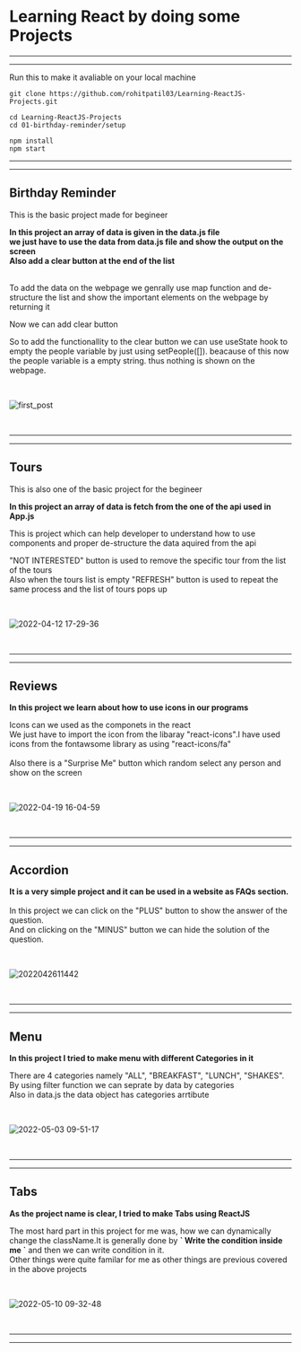 <h1>Learning React by doing some Projects</h1>

<hr><hr>

Run this to make it avaliable on your local machine
```
git clone https://github.com/rohitpatil03/Learning-ReactJS-Projects.git

cd Learning-ReactJS-Projects
cd 01-birthday-reminder/setup

npm install
npm start
```


<hr><hr>

<h2>Birthday Reminder</h2>
<p>This is the basic project made for begineer</p>
<p><b>In this project an array of data is given in the data.js file <br>
we just have to use the data from data.js file and show the output on the screen <br>
Also add a clear button at the end of the list<br><br> </b></p>

<p>To add the data on the webpage we genrally use map function and de-structure the list and show the important elements on the webpage by returning it <br></p>

<p>Now we can add clear button <br></p>

<p>So to add the functionallity to the clear button we can use useState hook to empty the people variable by just using setPeople([]). beacause of this now the people variable is a empty string. thus nothing is shown on the webpage.</p>

<br>

![first_post](https://user-images.githubusercontent.com/101471692/169813580-422c902b-8926-4096-98bb-710b8ff9336a.gif)

<br>

<hr><hr>

<h2>Tours</h2>
<p>This is also one of the basic project for the begineer</p>
<p><b>In this project an array of data is fetch from the one of the api used in App.js <br></b></p>
<p>This is project which can help developer to understand how to use components and proper de-structure the data aquired from the api</p>

<p>"NOT INTERESTED" button is used to remove the specific tour from the list of the tours<br>
Also when the tours list is empty "REFRESH" button is used to repeat the same process and the list of tours pops up</p>

<br>

![2022-04-12 17-29-36](https://user-images.githubusercontent.com/101471692/170922478-d94ba2c2-0930-423a-9b2c-aad5b32e8ffe.gif)

<br>

<hr><hr>

<h2>Reviews</h2>
<p><b>In this project we learn about how to use icons in our programs</b></p>
<p>Icons can we used as the componets in the react <br>
We just have to import the icon from the libaray "react-icons".I have used icons from the fontawsome library as using "react-icons/fa"<br><br>
Also there is a "Surprise Me" button which random select any person and show on the screen</p>

<br>

![2022-04-19 16-04-59](https://user-images.githubusercontent.com/101471692/170926924-289e8142-3da0-4bc8-96ca-43cec9ee37e8.gif)

<br>

<hr><hr>

<h2>Accordion</h2>
<p><b>It is a very simple project and it can be used in a website as FAQs section.</b><br><br>
In this project we can click on the "PLUS" button to show the answer of the question.<br>
And on clicking on the "MINUS" button we can hide the solution of the question.</p>

<br>

![2022042611442](https://user-images.githubusercontent.com/101471692/170941445-e0958c70-a679-4662-9f4c-ca4d4e823531.gif)

<br>

<hr><hr>

<h2>Menu</h2>
<p><b>In this project I tried to make menu with different Categories in it</b></p>
<p>There are 4 categories namely "ALL", "BREAKFAST", "LUNCH", "SHAKES". By using filter function we can seprate by data by categories<br>
Also in data.js the data object has categories arrtibute</p>

<br>

![2022-05-03 09-51-17](https://user-images.githubusercontent.com/101471692/170976368-d6032167-1405-408c-8675-a9598c4f4a53.gif)

<br>

<hr><hr>

<h2>Tabs</h2>
<p><b>As the project name is clear, I tried to make Tabs using ReactJS</b></p>
<p>The most hard part in this project for me was, how we can dynamically change the className.It is generally done by <b>` Write the condition inside me `</b> and then we can write condition in it.<br>
Other things were quite familar for me as other things are previous covered in the above projects</p>

<br>

![2022-05-10 09-32-48](https://user-images.githubusercontent.com/101471692/170978837-2dc38ae8-e91a-4598-a3e1-680e467d423e.gif)

<br>

<hr><hr>
